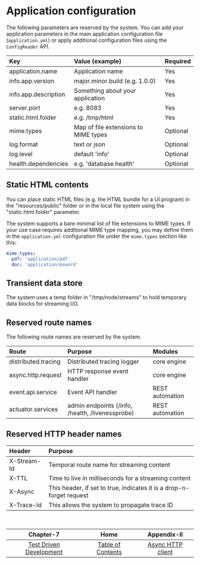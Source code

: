 # Application configuration

The following parameters are reserved by the system. You can add your application parameters
in the main application configuration file (`application.yml`) or apply additional configuration
files using the `ConfigReader` API.

| Key                  | Value (example)                      | Required |
|:---------------------|:-------------------------------------|:---------|
| application.name     | Application name                     | Yes      |
| info.app.version     | major.minor.build (e.g. 1.0.0)       | Yes      |
| info.app.description | Something about your application     | Yes      |
| server.port          | e.g. 8083                            | Yes      |
| static.html.folder   | e.g. /tmp/html                       | Yes      |
| mime.types           | Map of file extensions to MIME types | Optional |
| log.format           | text or json                         | Optional |
| log.level            | default 'info'                       | Optional |
| health.dependencies  | e.g. 'database.health'               | Optional |

## Static HTML contents

You can place static HTML files (e.g. the HTML bundle for a UI program) in the "resources/public" folder or
in the local file system using the "static.html.folder" parameter.

The system supports a bare minimal list of file extensions to MIME types. If your use case requires additional
MIME type mapping, you may define them in the `application.yml` configuration file under the `mime.types`
section like this:

```yaml
mime.types:
  pdf: 'application/pdf'
  doc: 'application/msword'
```

## Transient data store

The system uses a temp folder in "/tmp/node/streams" to hold temporary data blocks for streaming I/O.

## Reserved route names

The following route names are reserved by the system.

| Route               | Purpose                                          | Modules         |
|:--------------------|:-------------------------------------------------|:----------------|
| distributed.tracing | Distributed tracing logger                       | core engine     |
| async.http.request  | HTTP response event handler                      | core engine     |
| event.api.service   | Event API handler                                | REST automation |
| actuator.services   | admin endpoints (/info, /health, /livenessprobe) | REST automation |

## Reserved HTTP header names

| Header                   | Purpose                                                              | 
|:-------------------------|:---------------------------------------------------------------------|
| X-Stream-Id              | Temporal route name for streaming content                            |
| X-TTL                    | Time to live in milliseconds for a streaming content                 |
| X-Async                  | This header, if set to true, indicates it is a drop-n-forget request |
| X-Trace-Id               | This allows the system to propagate trace ID                         |


<br/>

|                Chapter-7                |                   Home                    |             Appendix-II             |
|:---------------------------------------:|:-----------------------------------------:|:-----------------------------------:|
| [Test Driven Development](CHAPTER-7.md) | [Table of Contents](TABLE-OF-CONTENTS.md) | [Async HTTP client](APPENDIX-II.md) |


